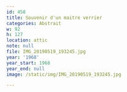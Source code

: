 ```yaml
---
id: 458
title: Souvenir d'un maitre verrier
categories: Abstrait
w: 92
h: 127
location: attic
note: null
file: IMG_20190519_193245.jpg
year: '1968'
year_start: 1968
year_end: null
image: /static/img/IMG_20190519_193245.jpg

---
```

